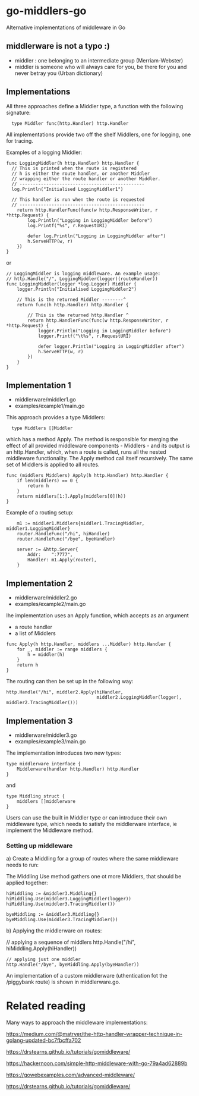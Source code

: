 # go-middlers-go
Alternative implementations of middleware in Go

## middlerware is not a typo :)
  - middler : one belonging to an intermediate group (Merriam-Webster)
  - middler is someone who will always care for you, be there for you and never betray you (Urban dictionary)

## Implementations

All three approaches define a Middler type, a function with the following signature:

```
  type Middler func(http.Handler) http.Handler
```

All implementations provide two off the shelf Middlers, one for logging, one for tracing.

Examples of a logging Middler:

```
func LoggingMiddler(h http.Handler) http.Handler {
  // This is printed when the route is registered
  // h is either the route handler, or another Middler
  // wrapping either the route handler or another Middler.
  // -----------------------------------------------
  log.Println("Initialised LoggingMiddler1")

  // This handler is run when the route is requested
  // -----------------------------------------------
	return http.HandlerFunc(func(w http.ResponseWriter, r *http.Request) {
		log.Println("Logging in LoggingMiddler before")
		log.Printf("%s", r.RequestURI)

		defer log.Println("Logging in LoggingMiddler after")
		h.ServeHTTP(w, r)
	})
}
```

or

```
// LoggingMiddler is logging middleware. An example usage:
// http.Handle("/", LoggingMiddler(logger)(routeHandler))
func LoggingMiddler(logger *log.Logger) Middler {
	logger.Println("Initialised LoggingMiddler2")

	// This is the returned Middler --------^
	return func(h http.Handler) http.Handler {

		// This is the returned http.Handler ^
		return http.HandlerFunc(func(w http.ResponseWriter, r *http.Request) {
			logger.Println("Logging in LoggingMiddler before")
			logger.Printf("\t%s", r.RequestURI)

			defer logger.Println("Logging in LoggingMiddler after")
			h.ServeHTTP(w, r)
		})
	}
}
```

## Implementation 1

  - middlerware/middler1.go
  - examples/example1/main.go

This approach provides a type Middlers:

```
  type Middlers []Middler
```

which has a method Apply. The method is responsible for merging the effect of all provided
middleware components - Middlers - and its output is an http.Handler, which, when a route
is called, runs all the nested middleware functionality. The Apply method call itself recursively.
The same set of Middlers is applied to all routes.

```
func (middlers Middlers) Apply(h http.Handler) http.Handler {
	if len(middlers) == 0 {
		return h
	}
	return middlers[1:].Apply(middlers[0](h))
}
```

Example of a routing setup:
```
	m1 := middler1.Middlers{middler1.TracingMiddler, middler1.LoggingMiddler}
	router.HandleFunc("/hi", hiHandler)
	router.HandleFunc("/bye", byeHandler)

	server := &http.Server{
		Addr:    ":7777",
		Handler: m1.Apply(router),
	}
```

## Implementation 2

  - middlerware/middler2.go
  - examples/example2/main.go

Ihe implementation uses an Apply function, which accepts as an argument

  - a route handler
  - a list of Middlers

```
func Apply(h http.Handler, middlers ...Middler) http.Handler {
	for _, middler := range middlers {
		h = middler(h)
	}
	return h
}
```
The routing can then be set up in the following way:

```
http.Handle("/hi", middler2.Apply(hiHandler,
                                  middler2.LoggingMiddler(logger), middler2.TracingMiddler()))
```

## Implementation 3
  
  - middlerware/middler3.go
  - examples/example3/main.go

The implementation introduces two new types:

```
type middlerware interface {
	Middlerware(handler http.Handler) http.Handler
}
```

and

```
type Middling struct {
	middlers []middlerware
}
```

Users can use the built in Middler type or can introduce their own middleware type, which
needs to satisfy the middlerware interface, ie implement the Middleware method.

### Setting up middleware

a) Create a Middling for a group of routes where the same middleware needs to run:

The Middling Use method gathers one ot more Middlers, that should be applied together:

	hiMiddling := &middler3.Middling{}
	hiMiddling.Use(middler3.LoggingMiddler(logger))
	hiMiddling.Use(middler3.TracingMiddler())

	byeMiddling := &middler3.Middling{}
	byeMiddling.Use(middler3.TracingMiddler())

b) Applying the middlerware on routes:

  // applying a sequence of middlers
	http.Handle("/hi", hiMiddling.Apply(hiHandler))

	// applying just one middler
	http.Handle("/bye", byeMiddling.Apply(byeHandler))

An implementation of a custom middlerware (uthentication fot the /piggybank route)
is shown in middlerware.go.

# Related reading

Many ways to approach the middleware implementations:

https://medium.com/@matryer/the-http-handler-wrapper-technique-in-golang-updated-bc7fbcffa702

https://drstearns.github.io/tutorials/gomiddleware/

https://hackernoon.com/simple-http-middleware-with-go-79a4ad62889b

https://gowebexamples.com/advanced-middleware/

https://drstearns.github.io/tutorials/gomiddleware/